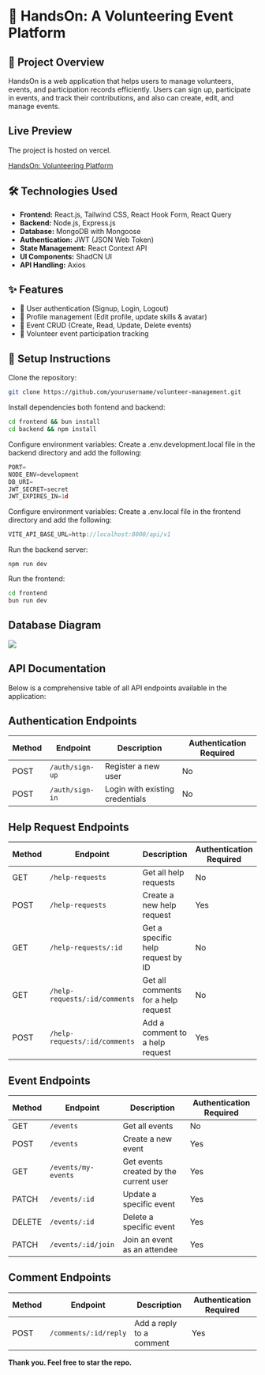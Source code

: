 # 🚀 HandsOn: A Volunteering Event Platform

## 📌 Project Overview

HandsOn is a web application that helps users to manage volunteers, events, and participation records efficiently. Users can sign up, participate in events, and track their contributions, and also can create, edit, and manage events.

## Live Preview

The project is hosted on vercel.

[HandsOn: Volunteering Platform](https://hands-on-volunteering-platform-frontend.vercel.app/)

## 🛠 Technologies Used

- **Frontend:** React.js, Tailwind CSS, React Hook Form, React Query
- **Backend:** Node.js, Express.js
- **Database:** MongoDB with Mongoose
- **Authentication:** JWT (JSON Web Token)
- **State Management:** React Context API
- **UI Components:** ShadCN UI
- **API Handling:** Axios

## ✨ Features

- 🔹 User authentication (Signup, Login, Logout)
- 🔹 Profile management (Edit profile, update skills & avatar)
- 🔹 Event CRUD (Create, Read, Update, Delete events)
- 🔹 Volunteer event participation tracking

## 🔧 Setup Instructions

Clone the repository:

```bash
git clone https://github.com/yourusername/volunteer-management.git
```

Install dependencies both fontend and backend:

```bash
cd frontend && bun install
cd backend && npm install
```

Configure environment variables:
Create a .env.development.local file in the backend directory and add the following:

```js
PORT=
NODE_ENV=development
DB_URI=
JWT_SECRET=secret
JWT_EXPIRES_IN=1d
```

Configure environment variables:
Create a .env.local file in the frontend directory and add the following:

```js
VITE_API_BASE_URL=http://localhost:8000/api/v1
```

Run the backend server:

```
npm run dev
```

Run the frontend:

```bash
cd frontend
bun run dev
```

## Database Diagram

[![](https://mermaid.ink/img/pako:eNqVVF1vmzAU_SuWn9MIkvAR3qZ1UvewTlq7ly3T5OI78Ao2vTZpWZr_PhMIocVSU4QQPj73-twv72iqONCEAl4KliErN5LY57sGJM_PFxdqRz5tQRqSkA1NEZgBTZh9a5Mr3NARfa9e0ZkxILl-Qep9XkFRfYOHGvQ5nnujj6os35Qy9uywy9mg5wi7WQShKgQM7JGcXfffPl_v_kJqPnPyW_ATemNQyIxIVsIEhJKJYoJWTOtHhRMfP38RfS-KQjs2hDSANszJHmFbZhie4Ou6vLO6K2VNRuwPiKwhW1XU1hPgldBGYdPt78dRdyV9M-wB7SvyWpYRppgmhINOUVRGKDm1yK1y-SJhl7bshNvPhKxtzOZWuHIuuRMvVMqc51oYsiEX49hs3ru2BtCOTI2779w2eX9aasxAps0ZmR_JTrv-dqk-tv75Fc5Pcb6j_vDkYlcM7eG9Bqf04yh2yumMloB2jLi9tw6SN9TkYOtL29nlDO_boW15Voi6aWRKE4M1zCiqOstp8ocV2q7qqu2j_t47Uiomfyg1LIELOxRfukvycFceKDTZ0SeaLKJ4vgyiYO0vPC8M16sZbWjiz-NV7PlRHCyj0PeiMNjP6L-DU2--Xi-jIPRX3iJuzYL9f2OasIg?type=png)](https://mermaid.live/edit#pako:eNqVVF1vmzAU_SuWn9MIkvAR3qZ1UvewTlq7ly3T5OI78Ao2vTZpWZr_PhMIocVSU4QQPj73-twv72iqONCEAl4KliErN5LY57sGJM_PFxdqRz5tQRqSkA1NEZgBTZh9a5Mr3NARfa9e0ZkxILl-Qep9XkFRfYOHGvQ5nnujj6os35Qy9uywy9mg5wi7WQShKgQM7JGcXfffPl_v_kJqPnPyW_ATemNQyIxIVsIEhJKJYoJWTOtHhRMfP38RfS-KQjs2hDSANszJHmFbZhie4Ou6vLO6K2VNRuwPiKwhW1XU1hPgldBGYdPt78dRdyV9M-wB7SvyWpYRppgmhINOUVRGKDm1yK1y-SJhl7bshNvPhKxtzOZWuHIuuRMvVMqc51oYsiEX49hs3ru2BtCOTI2779w2eX9aasxAps0ZmR_JTrv-dqk-tv75Fc5Pcb6j_vDkYlcM7eG9Bqf04yh2yumMloB2jLi9tw6SN9TkYOtL29nlDO_boW15Voi6aWRKE4M1zCiqOstp8ocV2q7qqu2j_t47Uiomfyg1LIELOxRfukvycFceKDTZ0SeaLKJ4vgyiYO0vPC8M16sZbWjiz-NV7PlRHCyj0PeiMNjP6L-DU2--Xi-jIPRX3iJuzYL9f2OasIg)

## API Documentation

Below is a comprehensive table of all API endpoints available in the application:

## Authentication Endpoints

| Method | Endpoint        | Description                     | Authentication Required |
| ------ | --------------- | ------------------------------- | ----------------------- |
| POST   | `/auth/sign-up` | Register a new user             | No                      |
| POST   | `/auth/sign-in` | Login with existing credentials | No                      |

## Help Request Endpoints

| Method | Endpoint                      | Description                         | Authentication Required |
| ------ | ----------------------------- | ----------------------------------- | ----------------------- |
| GET    | `/help-requests`              | Get all help requests               | No                      |
| POST   | `/help-requests`              | Create a new help request           | Yes                     |
| GET    | `/help-requests/:id`          | Get a specific help request by ID   | No                      |
| GET    | `/help-requests/:id/comments` | Get all comments for a help request | No                      |
| POST   | `/help-requests/:id/comments` | Add a comment to a help request     | Yes                     |

## Event Endpoints

| Method | Endpoint            | Description                            | Authentication Required |
| ------ | ------------------- | -------------------------------------- | ----------------------- |
| GET    | `/events`           | Get all events                         | No                      |
| POST   | `/events`           | Create a new event                     | Yes                     |
| GET    | `/events/my-events` | Get events created by the current user | Yes                     |
| PATCH  | `/events/:id`       | Update a specific event                | Yes                     |
| DELETE | `/events/:id`       | Delete a specific event                | Yes                     |
| PATCH  | `/events/:id/join`  | Join an event as an attendee           | Yes                     |

## Comment Endpoints

| Method | Endpoint              | Description              | Authentication Required |
| ------ | --------------------- | ------------------------ | ----------------------- |
| POST   | `/comments/:id/reply` | Add a reply to a comment | Yes                     |

**Thank you. Feel free to star the repo.**
